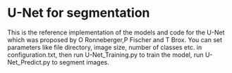 # U-Net for segmentation
This is the reference implementation of the models and code for the U-Net which was proposed by O Ronneberger,P Fischer and T Brox.
You can set parameters like file directory, image size, number of classes etc. in configuration.txt, then run U-Net_Training.py to train the model, run U-Net_Predict.py to segment images.
